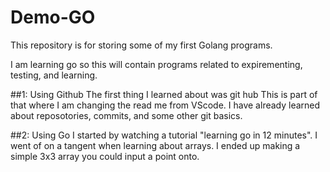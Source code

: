 # Demo-GO
This repository is for storing some of my first Golang programs.

I am learning go so this will contain programs related to expirementing, testing, and learning.

##1: Using Github
The first thing I learned about was git hub
This is part of that where I am changing the read me from VScode. I have already learned about reposotories, commits, and some other git basics. 

##2: Using Go
I started by watching a tutorial "learning go in 12 minutes". I went of on a tangent when learning about arrays. I ended up making a simple 3x3 array you could input a point onto. 